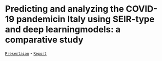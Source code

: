 # Predicting and analyzing the COVID-19 pandemicin Italy using SEIR-type and deep learningmodels:  a comparative study

[`Presentaion`](https://github.com/sigeek/fitting-covid-19/doc/presentation.pdf) - [`Report`](https://github.com/sigeek/fitting-covid-19/doc/report.pdf)
